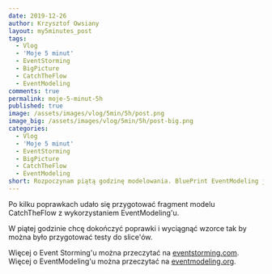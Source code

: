 ```yaml
---
date: 2019-12-26
author: Krzysztof Owsiany
layout: my5minutes_post
tags:
  - Vlog
  - 'Moje 5 minut'
  - EventStorming
  - BigPicture
  - CatchTheFlow
  - EventModeling
comments: true
permalink: moje-5-minut-5h
published: true
image: /assets/images/vlog/5min/5h/post.png
image_big: /assets/images/vlog/5min/5h/post-big.png
categories:
  - Vlog
  - 'Moje 5 minut'
  - EventStorming
  - BigPicture
  - CatchTheFlow
  - EventModeling
short: Rozpoczynam piątą godzinę modelowania. BluePrint EventModeling jest już bardzo rozbudowany i nanoszę kosmetyczne zmiany.
---
```

Po kilku poprawkach udało się przygotować fragment modelu CatchTheFlow z wykorzystaniem EventModeling'u.

W piątej godzinie chcę dokończyć poprawki i wyciągnąć wzorce tak by można było przygotować testy do slice'ów.

Więcej o Event Storming'u można przeczytać na [eventstorming.com](https://www.eventstorming.com).
Więcej o EventModeling'u można przeczytać na [eventmodeling.org](https://eventmodeling.org).